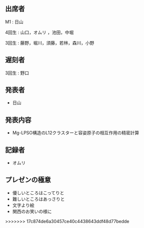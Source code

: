出席者
------

M1
:   日山

4回生
:   山口，オムリ ，池田，中堀

3回生
:   藤野，堀川，須藤，若林，森川，小野

遅刻者
------

3回生
:   野口

発表者
------

-   日山

発表内容
--------

-   Mg-LPSO構造のL12クラスターと容姿原子の相互作用の精密計算

記録者
------

-   オムリ

プレゼンの極意
--------------

-   優しいところはこってりと
-   難しいところはあっさりと
-   文字より絵
-   関西のお笑いの様に

&gt;&gt;&gt;&gt;&gt;&gt;&gt; 17c874de6a30457ce40c4438643ddf48d77bedde
